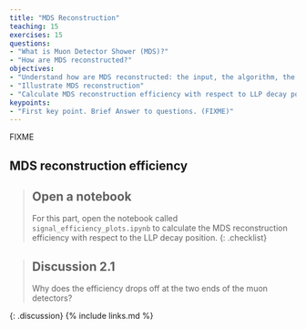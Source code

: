 ```yaml
---
title: "MDS Reconstruction"
teaching: 15
exercises: 15
questions:
- "What is Muon Detector Shower (MDS)?"
- "How are MDS reconstructed?"
objectives:
- "Understand how are MDS reconstructed: the input, the algorithm, the output"
- "Illustrate MDS reconstruction"
- "Calculate MDS reconstruction efficiency with respect to LLP decay position"
keypoints:
- "First key point. Brief Answer to questions. (FIXME)"
---
```

FIXME


## MDS reconstruction efficiency

> ## Open a notebook
>
> For this part, open the notebook called `signal_efficiency_plots.ipynb` to calculate the MDS reconstruction efficiency with respect to the LLP decay position.
{: .checklist}


> ## Discussion 2.1
>
> Why does the efficiency drops off at the two ends of the muon detectors?
> 
{: .discussion}
{% include links.md %}


